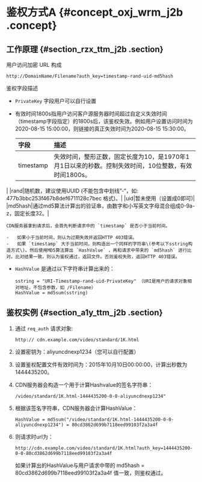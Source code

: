 # 鉴权方式A {#concept_oxj_wrm_j2b .concept}

## 工作原理 {#section_rzx_ttm_j2b .section}

用户访问加密 URL 构成

```
http://DomainName/Filename?auth_key=timestamp-rand-uid-md5hash
```

鉴权字段描述

-   `PrivateKey` 字段用户可以自行设置
-   有效时间1800s指用户访问客户源服务器时间超过自定义失效时间（timestamp字段指定）的1800s后，该鉴权失效。例如用户设置访问时间为2020-08-15 15:00:00，则链接的真正失效时间为2020-08-15 15:30:00。

    |字段|描述|
    |:-|:-|
    |timestamp|失效时间，整形正数，固定长度为10，是1970年1月1日以来的秒数。控制失效时间，10位整数，有效时间1800s。

|
    |rand|随机数，建议使用UUID \(不能包含中划线”-“，如: 477b3bbc253f467b8def6711128c7bec 格式\)。|
    |uid|暂未使用（设置成0即可\)|
    |md5hash|通过md5算法计算出的验证串，由数字和小写英文字母混合组成0-9a-z，固定长度32。|

    CDN服务器拿到请求后，会首先判断请求中的 `timestamp` 是否小于当前时间。

    -   如果小于当前时间，则认为过期失效并返回HTTP 403错误。
    -   如果 `timestamp` 大于当前时间，则构造出一个同样的字符串\(参考以下sstring构造方式\)。然后使用MD5算法算出 `HashValue` ，再和请求中带来的 `md5hash` 进行比对。比对结果一致，则认为鉴权通过，返回文件。否则鉴权失败，返回HTTP 403错误。
-   `HashValue` 是通过以下字符串计算出来的：

    ```
    sstring = "URI-Timestamp-rand-uid-PrivateKey" （URI是用户的请求对象相对地址，不包含参数，如 /Filename）
    HashValue = md5sum(sstring)
    ```


## 鉴权实例 {#section_a1y_ttm_j2b .section}

1.  通过 `req_auth` 请求对象:

    ```
    http:// cdn.example.com/video/standard/1K.html
    ```

2.  设置密钥为：aliyuncdnexp1234（您可以自行配置）
3.  设置鉴权配置文件有效时间为：2015年10月10日00:00:00，计算出秒数为1444435200。
4.  CDN服务器会构造一个用于计算Hashvalue的签名字符串：

    ```
    /video/standard/1K.html-1444435200-0-0-aliyuncdnexp1234"
    ```

5.  根据该签名字符串，CDN服务器会计算HashValue：

    ```
    HashValue = md5sum("/video/standard/1K.html-1444435200-0-0-aliyuncdnexp1234") = 80cd3862d699b7118eed99103f2a3a4f
    ```

6.  则请求时url为：

    ```
    http://cdn.example.com/video/standard/1K.html?auth_key=1444435200-0-0-80cd3862d699b7118eed99103f2a3a4f
    ```

    如果计算出的HashValue与用户请求中带的 md5hash = 80cd3862d699b7118eed99103f2a3a4f 值一致，则鉴权通过。


